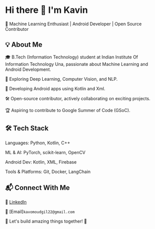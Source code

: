 # Hi there 👋 I'm Kavin 
🚀 Machine Learning Enthusiast | Android Developer | Open Source Contributor

## 💡 About Me

🎓 B.Tech (Information Technology) student at Indian Institute Of Information Technology Una, passionate about Machine Learning and Android Development.

🤖 Exploring Deep Learning, Computer Vision, and NLP.

📱 Developing Android apps using Kotlin and Xml.

🛠️ Open-source contributor, actively collaborating on exciting projects.

🏆 Aspiring to contribute to Google Summer of Code (GSoC).

## 🛠️ Tech Stack

Languages: Python, Kotlin, C++

ML & AI: PyTorch, scikit-learn, OpenCV

Android Dev: Kotlin, XML, Firebase

Tools & Platforms: Git, Docker, LangChain

## 📬 Connect With Me

💼 [LinkedIn](https://www.linkedin.com/in/kavin-moudgil-3283b9294/)

📧 [Email]`kavomoudgil22@gmail.com`

💙 Let's build amazing things together! 🚀
